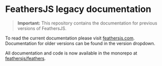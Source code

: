 # FeathersJS legacy documentation

> __Important:__ This repository contains the documentation for previous versions of FeathersJS.

To read the current documentation please visit [feathersjs.com](https://feathersjs.com/). Documentation for older versions can be found in the version dropdown.

All documentation and code is now available in the monorepo at [feathersjs/feathers](https://github.com/feathersjs/feathers).